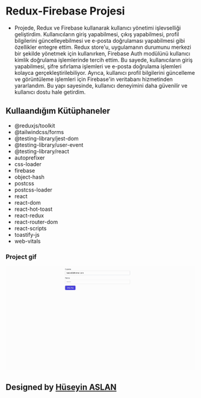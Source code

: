 # Redux-Firebase Projesi

* Projede, Redux ve Firebase kullanarak kullanıcı yönetimi işlevselliği geliştirdim. Kullanıcıların giriş yapabilmesi, çıkış yapabilmesi, profil bilgilerini güncelleyebilmesi ve e-posta doğrulaması yapabilmesi gibi özellikler entegre ettim. Redux store'u, uygulamanın durumunu merkezi bir şekilde yönetmek için kullanırken, Firebase Auth modülünü kullanıcı kimlik doğrulama işlemlerinde tercih ettim. Bu sayede, kullanıcıların giriş yapabilmesi, şifre sıfırlama işlemleri ve e-posta doğrulama işlemleri kolayca gerçekleştirilebiliyor. Ayrıca, kullanıcı profil bilgilerini güncelleme ve görüntüleme işlemleri için Firebase'in veritabanı hizmetinden yararlandım. Bu yapı sayesinde, kullanıcı deneyimini daha güvenilir ve kullanıcı dostu hale getirdim.

## Kullaandığım Kütüphaneler
   * @reduxjs/toolkit
   * @tailwindcss/forms
   * @testing-library/jest-dom
   * @testing-library/user-event
   * @testing-library/react
   * autoprefixer
   * css-loader
   * firebase
   * object-hash
   * postcss
   * postcss-loader
   * react
   * react-dom
   * react-hot-toast
   * react-redux
   * react-router-dom
   * react-scripts
   * toastify-js
   * web-vitals

### Project gif

![](./public/Zight%20Recording%202024-08-01%20at%2010.13.04%20AM.gif)


##  Designed by <a href="https://www.linkedin.com/in/h%C3%BCseyin-aslan-128519203/" target="_blank">Hüseyin ASLAN</a> 